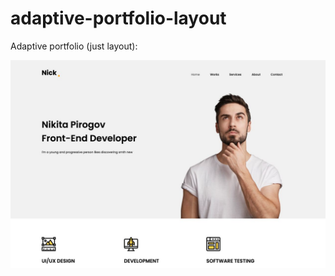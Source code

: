 # adaptive-portfolio-layout

Adaptive portfolio (just layout):


![photo](https://github.com/nkudaaaaa/adaptive-portfolio-layout/blob/main/layoutProject.png)

